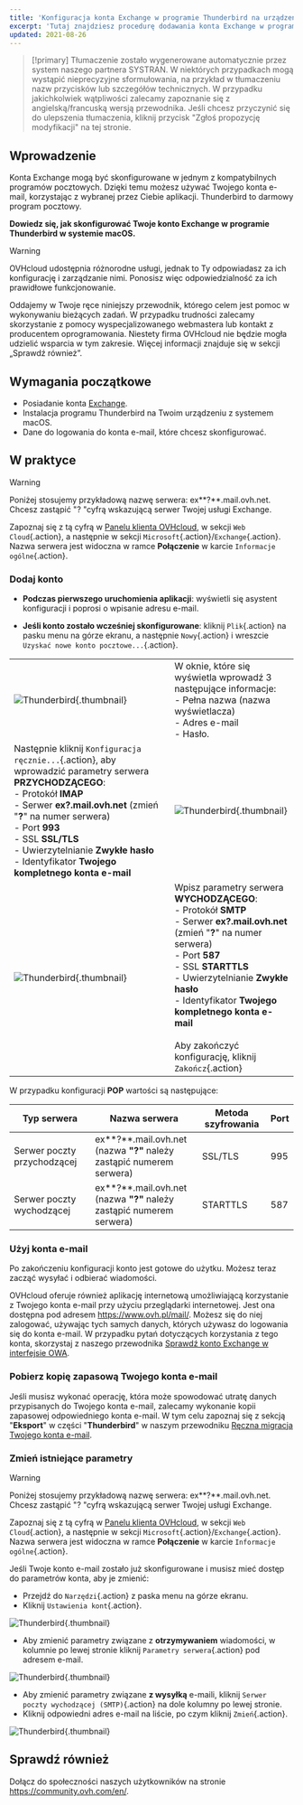 ```yaml
---
title: 'Konfiguracja konta Exchange w programie Thunderbird na urządzeniu z systemem macOS'
excerpt: 'Tutaj znajdziesz procedurę dodawania konta Exchange w programie Thunderbird'
updated: 2021-08-26
---
```


> [!primary]
> Tłumaczenie zostało wygenerowane automatycznie przez system naszego partnera SYSTRAN. W niektórych przypadkach mogą wystąpić nieprecyzyjne sformułowania, na przykład w tłumaczeniu nazw przycisków lub szczegółów technicznych. W przypadku jakichkolwiek wątpliwości zalecamy zapoznanie się z angielską/francuską wersją przewodnika. Jeśli chcesz przyczynić się do ulepszenia tłumaczenia, kliknij przycisk "Zgłoś propozycję modyfikacji" na tej stronie.
>

## Wprowadzenie

Konta Exchange mogą być skonfigurowane w jednym z kompatybilnych programów pocztowych. Dzięki temu możesz używać Twojego konta e-mail, korzystając z wybranej przez Ciebie aplikacji. Thunderbird to darmowy program pocztowy.

**Dowiedz się, jak skonfigurować Twoje konto Exchange w programie Thunderbird w systemie macOS.**

> [!warning]
>
> OVHcloud udostępnia różnorodne usługi, jednak to Ty odpowiadasz za ich konfigurację i zarządzanie nimi. Ponosisz więc odpowiedzialność za ich prawidłowe funkcjonowanie.
> 
> Oddajemy w Twoje ręce niniejszy przewodnik, którego celem jest pomoc w wykonywaniu bieżących zadań. W przypadku trudności zalecamy skorzystanie z pomocy wyspecjalizowanego webmastera lub kontakt z producentem oprogramowania. Niestety firma OVHcloud nie będzie mogła udzielić wsparcia w tym zakresie. Więcej informacji znajduje się w sekcji „Sprawdź również”.
> 

## Wymagania początkowe

- Posiadanie konta [Exchange](/links/web/emails-hosted-exchange).
- Instalacja programu Thunderbird na Twoim urządzeniu z systemem macOS.
- Dane do logowania do konta e-mail, które chcesz skonfigurować.
 
## W praktyce

> [!warning]
>
> Poniżej stosujemy przykładową nazwę serwera: ex**?**.mail.ovh.net. Chcesz zastąpić "? "cyfrą wskazującą serwer Twojej usługi Exchange.
> 
> Zapoznaj się z tą cyfrą w [Panelu klienta OVHcloud](/links/manager), w sekcji `Web Cloud`{.action}, a następnie w sekcji `Microsoft`{.action}/`Exchange`{.action}. Nazwa serwera jest widoczna w ramce **Połączenie** w karcie `Informacje ogólne`{.action}.
> 

### Dodaj konto

- **Podczas pierwszego uruchomienia aplikacji**: wyświetli się asystent konfiguracji i poprosi o wpisanie adresu e-mail.

- **Jeśli konto zostało wcześniej skonfigurowane**: kliknij `Plik`{.action} na pasku menu na górze ekranu, a następnie `Nowy`{.action} i wreszcie `Uzyskać nowe konto pocztowe...`{.action}.

| | |
|---|---|
|![Thunderbird](images/thunderbird-mac-exchange01.png){.thumbnail}|W oknie, które się wyświetla wprowadź 3 następujące informacje: <br>- Pełna nazwa (nazwa wyświetlacza)<br>- Adres e-mail <br>- Hasło.|
|Następnie kliknij `Konfiguracja ręcznie...`{.action}, aby wprowadzić parametry serwera **PRZYCHODZĄCEGO**: <br>- Protokół **IMAP** <br>- Serwer **ex?.mail.ovh.net** (zmień "**?**" na numer serwera)<br>- Port **993** <br>- SSL **SSL/TLS** <br>- Uwierzytelnianie **Zwykłe hasło** <br>- Identyfikator **Twojego kompletnego konta e-mail**|![Thunderbird](images/thunderbird-mac-exchange02.png){.thumbnail}|
|![Thunderbird](images/thunderbird-mac-exchange03.png){.thumbnail}|Wpisz parametry serwera **WYCHODZĄCEGO**: <br>- Protokół **SMTP** <br>- Serwer **ex?.mail.ovh.net** (zmień "**?**" na numer serwera)<br>- Port **587** <br>- SSL **STARTTLS** <br>- Uwierzytelnianie **Zwykłe hasło** <br>- Identyfikator **Twojego kompletnego konta e-mail**<br><br>Aby zakończyć konfigurację, kliknij `Zakończ`{.action}|

W przypadku konfiguracji **POP** wartości są następujące:

|Typ serwera|Nazwa serwera|Metoda szyfrowania|Port|
|---|---|---|---|
|Serwer poczty przychodzącej|ex**?**.mail.ovh.net (nazwa **"?"** należy zastąpić numerem serwera)|SSL/TLS|995|
|Serwer poczty wychodzącej|ex**?**.mail.ovh.net (nazwa **"?"** należy zastąpić numerem serwera)|STARTTLS|587|

### Użyj konta e-mail

Po zakończeniu konfiguracji konto jest gotowe do użytku. Możesz teraz zacząć wysyłać i odbierać wiadomości.

OVHcloud oferuje również aplikację internetową umożliwiającą korzystanie z Twojego konta e-mail przy użyciu przeglądarki internetowej. Jest ona dostępna pod adresem <https://www.ovh.pl/mail/>. Możesz się do niej zalogować, używając tych samych danych, których używasz do logowania się do konta e-mail. W przypadku pytań dotyczących korzystania z tego konta, skorzystaj z naszego przewodnika [Sprawdź konto Exchange w interfejsie OWA](/pages/web_cloud/email_and_collaborative_solutions/using_the_outlook_web_app_webmail/email_owa).

### Pobierz kopię zapasową Twojego konta e-mail

Jeśli musisz wykonać operację, która może spowodować utratę danych przypisanych do Twojego konta e-mail, zalecamy wykonanie kopii zapasowej odpowiedniego konta e-mail. W tym celu zapoznaj się z sekcją "**Eksport**" w części "**Thunderbird**" w naszym przewodniku [Ręczna migracja Twojego konta e-mail](/pages/web_cloud/email_and_collaborative_solutions/migrating/manual_email_migration#eksport).

### Zmień istniejące parametry

> [!warning]
>
> Poniżej stosujemy przykładową nazwę serwera: ex**?**.mail.ovh.net. Chcesz zastąpić "? "cyfrą wskazującą serwer Twojej usługi Exchange.
> 
> Zapoznaj się z tą cyfrą w [Panelu klienta OVHcloud](/links/manager), w sekcji `Web Cloud`{.action}, a następnie w sekcji `Microsoft`{.action}/`Exchange`{.action}. Nazwa serwera jest widoczna w ramce **Połączenie** w karcie `Informacje ogólne`{.action}.
> 

Jeśli Twoje konto e-mail zostało już skonfigurowane i musisz mieć dostęp do parametrów konta, aby je zmienić:

- Przejdź do `Narzędzi`{.action} z paska menu na górze ekranu.
- Kliknij `Ustawienia kont`{.action}.

![Thunderbird](images/thunderbird-mac-exchange04.png){.thumbnail}

- Aby zmienić parametry związane z **otrzymywaniem** wiadomości, w kolumnie po lewej stronie kliknij `Parametry serwera`{.action} pod adresem e-mail.

![Thunderbird](images/thunderbird-mac-exchange05.png){.thumbnail}

- Aby zmienić parametry związane **z wysyłką** e-maili, kliknij `Serwer poczty wychodzącej (SMTP)`{.action} na dole kolumny po lewej stronie.
- Kliknij odpowiedni adres e-mail na liście, po czym kliknij `Zmień`{.action}.

![Thunderbird](images/thunderbird-mac-exchange06.png){.thumbnail}

## Sprawdź również

Dołącz do społeczności naszych użytkowników na stronie <https://community.ovh.com/en/>.